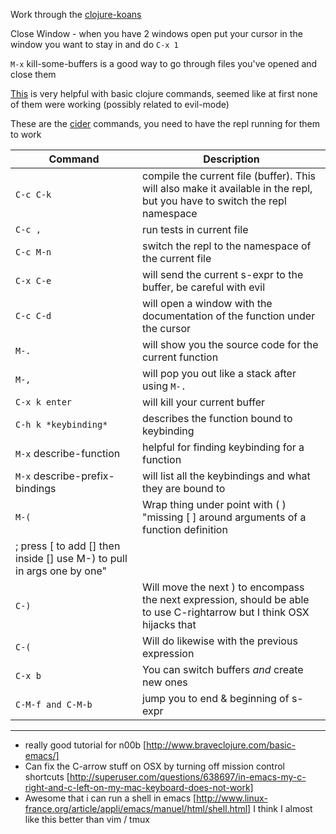 Work through the [clojure-koans](https://github.com/functional-koans/clojure-koans)

Close Window - when you have 2 windows open put your cursor in the window you want to stay in and do `C-x 1`

`M-x` kill-some-buffers is a good way to go through files you've opened and close them

[This](http://clojure-doc.org/articles/tutorials/emacs.html) is very helpful with basic clojure commands, seemed like at first none of them were working (possibly related to evil-mode)

These are the [cider](https://github.com/clojure-emacs/cider#cider-mode) commands, you need to have the repl running for them to work

| Command | Description |
------------|-------------
| `C-c C-k` | compile the current file (buffer). This will also make it available  in the repl, but you have to switch the repl namespace |
| `C-c ,` | run tests in current file |
| `C-c M-n` | switch the repl to the namespace of the current file |
`C-x C-e` | will send the current s-expr to the buffer, be careful with evil | mode though because you need to be after the ) in insert mode |
`C-c C-d` | will open a window with the documentation of the function under the cursor |
| `M-.` | will show you the source code for the current function |
| `M-,` | will pop you out like a stack after using `M-.` |
| `C-x k enter` | will kill your current buffer |
| `C-h k *keybinding*` | describes the function bound to keybinding |
| `M-x` describe-function | helpful for finding keybinding for a function |
| `M-x` describe-prefix-bindings | will list all the keybindings and what they are bound to |
| `M-(` | Wrap thing under point with  ( ) "missing [ ] around arguments of a function definition
    ; press [ to add [] then inside [] use M-) to pull in args one by one" |
|`C-)` | Will move the next ) to encompass the next expression, should be able to use C-rightarrow but I think OSX hijacks that |
| `C-(` | Will do likewise with the previous expression |
| `C-x b` | You can switch buffers *and* create new ones |
| `C-M-f and C-M-b` | jump you to end & beginning of s-expr |

---
* really good tutorial for n00b [http://www.braveclojure.com/basic-emacs/]
* Can fix the C-arrow stuff on OSX by turning off mission control shortcuts [http://superuser.com/questions/638697/in-emacs-my-c-right-and-c-left-on-my-mac-keyboard-does-not-work]
* Awesome that i can run a shell in emacs [http://www.linux-france.org/article/appli/emacs/manuel/html/shell.html] I think I almost like this better than vim / tmux
